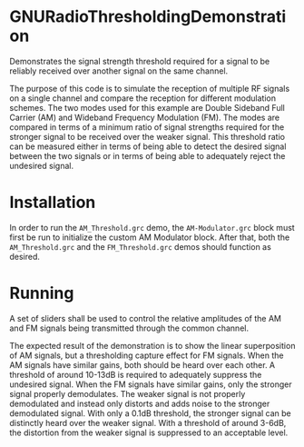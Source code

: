 # GNURadioThresholdingDemonstration
Demonstrates the signal strength threshold required for a signal to be reliably received over another signal on the same channel.

The purpose of this code is to simulate the reception of multiple RF signals on a single channel and compare the reception for different modulation schemes. The two modes used for this example are Double Sideband Full Carrier (AM) and Wideband Frequency Modulation (FM). The modes are compared in terms of a minimum ratio of signal strengths required for the stronger signal to be received over the weaker signal. This threshold ratio can be measured either in terms of being able to detect the desired signal between the two signals or in terms of being able to adequately reject the undesired signal.

# Installation

In order to run the `AM_Threshold.grc` demo, the `AM-Modulator.grc` block must first be run to initialize the custom AM Modulator block. After that, both the `AM_Threshold.grc` and the `FM_Threshold.grc` demos should function as desired.

# Running

A set of sliders shall be used to control the relative amplitudes of the AM and FM signals being transmitted through the common channel.

The expected result of the demonstration is to show the linear superposition of AM signals, but a thresholding capture effect for FM signals.
When the AM signals have similar gains, both should be heard over each other. A threshold of around 10-13dB is required to adequately suppress the undesired signal.
When the FM signals have similar gains, only the stronger signal properly demodulates. The weaker signal is not properly demodulated and instead only distorts and adds noise to the stronger demodulated signal. With only a 0.1dB threshold, the stronger signal can be distinctly heard over the weaker signal. With a threshold of around 3-6dB, the distortion from the weaker signal is suppressed to an acceptable level.
